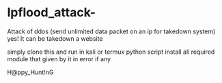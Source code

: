 # Ipflood_attack-
Attack of ddos (send unlimited data packet on an ip for takedown system) yes! It can be takedown a website 



simply clone this and run in kali or termux
python script
install all required module that given by it in error if any


H@ppy_Hunt!nG
